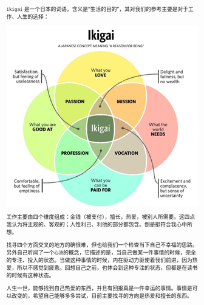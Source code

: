 `ikigai` 是一个日本的词语，含义是“生活的目的”，其对我们的参考主要是对于工作、人生的选择：

![ikigai](../picture_bed/ikigai.png)

工作主要由四个维度组成：金钱（被支付），擅长，热爱，被别人所需要。这四点我认为将主观的、客观的；人性利己、利他的部分都包含。倒是挺符合我心中所想。

找寻四个方面交叉的地方的确很难，但也给我们一个检查当下自己不幸福的思路。另外自己听闻了一个`心流`的概念，它描述的是，当自己做某一件事情的时候，完全的专注、投入的状态。当做这种事情的时候，内在驱动力驱使着我们前进，因为热爱，所以不感觉到疲惫。回想自己之前，也体会到这种专注的状态，但都是在读书的时候有这种状态。

人生一世，能够找到自己热爱的东西，并且有回报真是一件幸运的事情。事情是可以改变的，希望自己能够多多尝试，目前主要找寻的方向是热爱和擅长的东西。